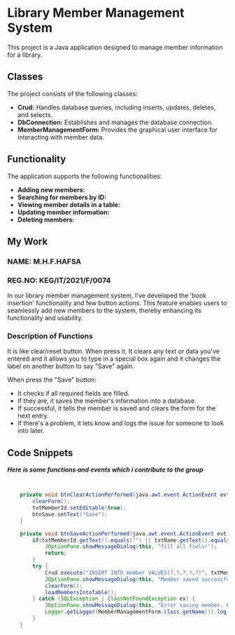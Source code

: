 # Library Member Management System


This project is a Java application designed to manage member information for a library.


## Classes

The project consists of the following classes:

* **Crud:** Handles database queries, including inserts, updates, deletes, and selects.
* **DbConnection:** Establishes and manages the database connection.
* **MemberManagementForm:** Provides the graphical user interface for interacting with member data.

## Functionality

The application supports the following functionalities:

* **Adding new members:**
* **Searching for members by ID:**
* **Viewing member details in a table:**
* **Updating member information:**
* **Deleting members:**

## My Work

 ### NAME: M.H.F.HAFSA
 ### REG.NO: KEG/IT/2021/F/0074

In our library member management system, I've developed the 'book insertion' functionality and few button actions. This feature enables users to seamlessly add new members to the system, thereby enhancing its functionality and usability.

### Description of Functions

It is like clear/reset button. When press it. It clears any text or data you've entered and it allows you to type in a special box again and it changes the label on another button to say "Save" again.


When press the "Save" button:

* It checks if all required fields are filled.
* If they are, it saves the member's information into a database.
* If successful, it tells the member is saved and clears the form for the next entry.
* If there's a problem, it lets know and logs the issue for someone to look into later.


## Code Snippets

***Here is some functions and events which i contribute to the group***
```java


    private void btnClearActionPerformed(java.awt.event.ActionEvent evt) {//GEN-FIRST:event_btnClearActionPerformed
        clearForm();
        txtMemberId.setEditable(true);
        btnSave.setText("Save");
    }

    private void btnSaveActionPerformed(java.awt.event.ActionEvent evt) {//GEN-FIRST:event_btnSaveActionPerformed
        if(txtMemberId.getText().equals("") || txtName.getText().equals("") || txtEmail.getText().equals("") || txtPhoneNumber.getText().equals("") || txtAddress.getText().equals("")){
            JOptionPane.showMessageDialog(this, "fill all fiels!");
            return;
        }
        try {
            Crud.execute("INSERT INTO member VALUES(?,?,?,?,?)", txtMemberId.getText(), txtName.getText(), txtEmail.getText(), txtPhoneNumber.getText(), txtAddress.getText());
            JOptionPane.showMessageDialog(this, "Member saved successfully!");
            clearForm();
            loadMembersIntoTable();
        } catch (SQLException | ClassNotFoundException ex) {
            JOptionPane.showMessageDialog(this, "Error saving member. Please check your input and try again.", "Error", JOptionPane.ERROR_MESSAGE);
            Logger.getLogger(MemberManagementForm.class.getName()).log(Level.SEVERE, null, ex);
        }
    }

